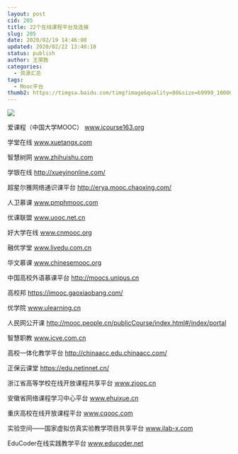 ```yaml
---
layout: post
cid: 205
title: 22个在线课程平台及连接
slug: 205
date: 2020/02/19 14:46:00
updated: 2020/02/22 13:40:10
status: publish
author: 王荣胜
categories: 
  - 资源汇总
tags: 
  - Mooc平台
thumb2: https://timgsa.baidu.com/timg?image&quality=80&size=b9999_10000&sec=1582104815772&di=1ae9f5e8ad9c4b817e3d55f96790b9b9&imgtype=0&src=http%3A%2F%2Fi1.hdslb.com%2Fbfs%2Farchive%2F1bae6c6cdf80d69685e61f4e3088edf9db43c61b.jpg
---
```



<!--more-->
<img src="https://timgsa.baidu.com/timg?image&quality=80&size=b9999_10000&sec=1582104815772&di=1ae9f5e8ad9c4b817e3d55f96790b9b9&imgtype=0&src=http%3A%2F%2Fi1.hdslb.com%2Fbfs%2Farchive%2F1bae6c6cdf80d69685e61f4e3088edf9db43c61b.jpg">

爱课程（中国大学MOOC）
www.icourse163.org

学堂在线
www.xuetangx.com

智慧树网
www.zhihuishu.com

学银在线
http://xueyinonline.com/

超星尔雅网络通识课平台
http://erya.mooc.chaoxing.com/

人卫慕课
www.pmphmooc.com

优课联盟
www.uooc.net.cn

好大学在线
www.cnmooc.org

融优学堂
www.livedu.com.cn

华文慕课
www.chinesemooc.org

中国高校外语慕课平台
http://moocs.unipus.cn

高校邦
https://imooc.gaoxiaobang.com/

优学院
www.ulearning.cn

人民网公开课
http://mooc.people.cn/publicCourse/index.html#/index/portal

智慧职教
www.icve.com.cn

高校一体化教学平台
http://chinaacc.edu.chinaacc.com/

正保云课堂
https://edu.netinnet.cn/

浙江省高等学校在线开放课程共享平台
www.zjooc.cn

安徽省网络课程学习中心平台
www.ehuixue.cn

重庆高校在线开放课程平台
www.cqooc.com

实验空间——国家虚拟仿真实验教学项目共享平台
www.ilab-x.com

EduCoder在线实践教学平台
www.educoder.net